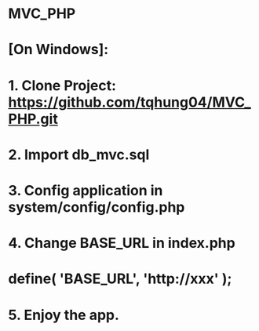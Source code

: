 # MVC_PHP 
# [On Windows]:
# 1. Clone Project: https://github.com/tqhung04/MVC_PHP.git
# 2. Import db_mvc.sql
# 3. Config application in system/config/config.php
# 4. Change BASE_URL in index.php
# 		define( 'BASE_URL', 'http://xxx' );
# 5. Enjoy the app.